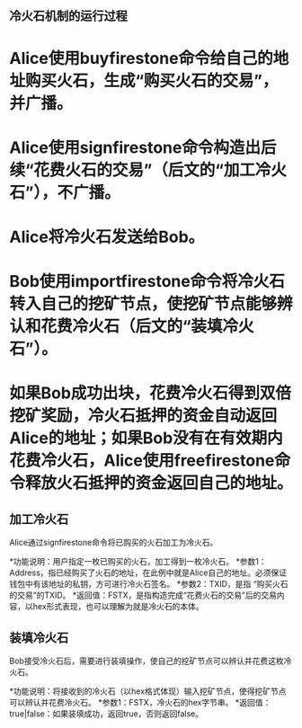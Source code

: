 ## 冷火石机制的运行过程
# Alice使用buyfirestone命令给自己的地址购买火石，生成“购买火石的交易”，并广播。
# Alice使用signfirestone命令构造出后续“花费火石的交易”（后文的“加工冷火石”），不广播。
# Alice将冷火石发送给Bob。
# Bob使用importfirestone命令将冷火石转入自己的挖矿节点，使挖矿节点能够辨认和花费冷火石（后文的“装填冷火石”）。
# 如果Bob成功出块，花费冷火石得到双倍挖矿奖励，冷火石抵押的资金自动返回Alice的地址；如果Bob没有在有效期内花费冷火石，Alice使用freefirestone命令释放火石抵押的资金返回自己的地址。

## 加工冷火石
Alice通过signfirestone命令将已购买的火石加工为冷火石。

*功能说明：用户指定一枚已购买的火石，加工得到一枚冷火石。
*参数1： Address，指已经购买了火石的地址，在此例中就是Alice自己的地址。必须保证钱包中有该地址的私钥，方可进行冷火石签名。
*参数2：TXID，是指 “购买火石的交易”的TXID。
*返回值：FSTX，是指构造完成“花费火石的交易”后的交易内容，以hex形式表现，也可以理解为就是冷火石的本体。

## 装填冷火石
Bob接受冷火石后，需要进行装填操作，使自己的挖矿节点可以辨认并花费这枚冷火石。

*功能说明：将接收到的冷火石（以hex格式体现）输入挖矿节点，使得挖矿节点可以辨认并花费冷火石。
*参数1：FSTX，冷火石的hex字节串。
*返回值： true|false：如果装填成功，返回true，否则返回false。

